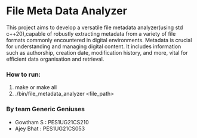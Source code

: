 # File Meta Data Analyzer
This project aims to develop a versatile file metadata analyzer(using std c++20),capable of robustly extracting metadata from a variety of file formats commonly encountered in digital environments. Metadata is crucial for understanding and managing digital content. It includes information such as authorship, creation date, modification history, and more, vital for efficient data organisation and retrieval.

### How to run:
1) make or make all
2) ./bin/file_metadata_analyzer <file_path>

### By team Generic Geniuses
- Gowtham S : PES1UG21CS210
- Ajey Bhat : PES1UG21CS053

